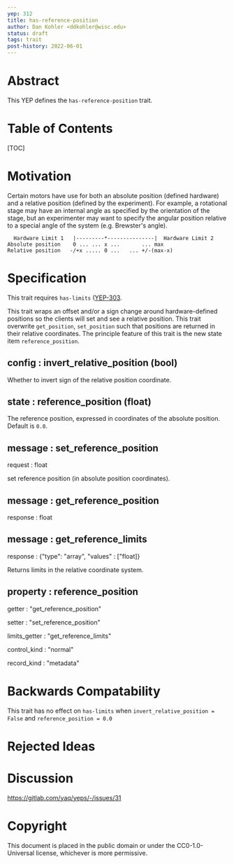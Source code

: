 ```yaml
---
yep: 312
title: has-reference-position
author: Dan Kohler <ddkohler@wisc.edu>
status: draft
tags: trait
post-history: 2022-06-01
---
```


# Abstract

This YEP defines the `has-reference-position` trait.

# Table of Contents

[TOC]

# Motivation

Certain motors have use for both an absolute position (defined hardware) and a relative position (defined by the experiment). 
For example, a rotational stage may have an internal angle as specified by the orientation of the stage, but an experimenter may want to specify the angular position relative to a special angle of the system (e.g. Brewster's angle).

```
  Hardware Limit 1   |---------*---------------|  Hardware Limit 2
Absolute position    0 ... ... x ...       ... max
Relative position   -/+x ..... 0 ...   ... +/-(max-x)
```

# Specification

This trait requires `has-limits` (<a href="../303">YEP-303</a>.

This trait wraps an offset and/or a sign change around hardware-defined positions so the clients will set and see a relative position.
This trait overwrite `get_position`, `set_position` such that positions are returned in their relative coordinates.
The principle feature of this trait is the new state item `reference_position`.

## config : invert_relative_position (bool)

Whether to invert sign of the relative position coordinate.

## state : reference_position (float)

The reference position, expressed in coordinates of the absolute position. 
Default is `0.0`.  

## message : set_reference_position

request : float

set reference position (in absolute position coordinates).  

## message : get_reference_position

response : float

## message : get_reference_limits

response : {"type": "array", "values" : ["float]}

Returns limits in the relative coordinate system. 

## property : reference_position

getter : "get_reference_position"

setter : "set_reference_position"

limits_getter : "get_reference_limits"

control_kind : "normal"

record_kind : "metadata"

# Backwards Compatability

This trait has no effect on `has-limits` when `invert_relative_position = False` and `reference_position = 0.0`

# Rejected Ideas

# Discussion

https://gitlab.com/yaq/yeps/-/issues/31

# Copyright

This document is placed in the public domain or under the CC0-1.0-Universal license, whichever is more permissive.

